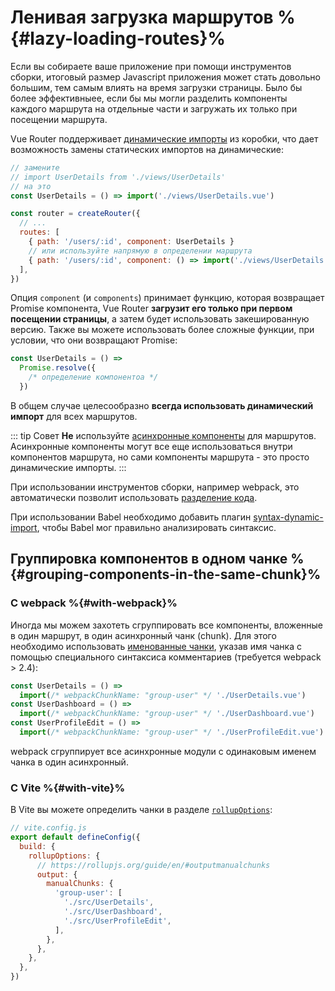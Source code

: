 # Ленивая загрузка маршрутов %{#lazy-loading-routes}%

<VueSchoolLink
  href="https://vueschool.io/lessons/lazy-loading-routes-vue-cli-only"
  title="Узнайте всё о ленивой загрузке маршрутов"
/>

Если вы собираете ваше приложение при помощи инструментов сборки, итоговый размер Javascript приложения может стать довольно большим, тем самым влиять на время загрузки страницы. Было бы более эффективныее, если бы мы могли разделить компоненты каждого маршрута на отдельные части и загружать их только при посещении маршрута.

Vue Router поддерживает [динамические импорты](https://developer.mozilla.org/en-US/docs/Web/JavaScript/Reference/Operators/import) из коробки, что дает возможность замены статических импортов на динамические:

```js
// замените
// import UserDetails from './views/UserDetails'
// на это
const UserDetails = () => import('./views/UserDetails.vue')

const router = createRouter({
  // ...
  routes: [
    { path: '/users/:id', component: UserDetails }
    // или используйте напрямую в определении маршрута
    { path: '/users/:id', component: () => import('./views/UserDetails.vue') },
  ],
})
```

Опция `component` (и `components`) принимает функцию, которая возвращает Promise компонента, Vue Router **загрузит его только при первом посещении страницы**, а затем будет использовать закешированную версию. Также вы можете использовать более сложные функции, при условии, что они возвращают Promise:

```js
const UserDetails = () =>
  Promise.resolve({
    /* определение компонентоа */
  })
```

В общем случае целесообразно **всегда использовать динамический импорт** для всех маршрутов.

::: tip Совет
**Не** используйте [асинхронные компоненты](https://v3.vuejs.org/guide/component-dynamic-async.html#async-components) для маршрутов. Асинхронные компоненты могут все еще использоваться внутри компонентов маршрута, но сами компоненты маршрута - это просто динамические импорты.
:::

При использовании инструментов сборки, например webpack, это автоматически позволит использовать [разделение кода](https://webpack.js.org/guides/code-splitting/).

При использовании Babel необходимо добавить плагин [syntax-dynamic-import](https://babeljs.io/docs/plugins/syntax-dynamic-import/), чтобы Babel мог правильно анализировать синтаксис.

## Группировка компонентов в одном чанке %{#grouping-components-in-the-same-chunk}%

### С webpack %{#with-webpack}%

Иногда мы можем захотеть сгруппировать все компоненты, вложенные в один маршрут, в один асинхронный чанк (chunk). Для этого необходимо использовать [именованные чанки](https://webpack.js.org/guides/code-splitting/#dynamic-imports), указав имя чанка с помощью специального синтаксиса комментариев (требуется webpack > 2.4):

```js
const UserDetails = () =>
  import(/* webpackChunkName: "group-user" */ './UserDetails.vue')
const UserDashboard = () =>
  import(/* webpackChunkName: "group-user" */ './UserDashboard.vue')
const UserProfileEdit = () =>
  import(/* webpackChunkName: "group-user" */ './UserProfileEdit.vue')
```

webpack сгруппирует все асинхронные модули с одинаковым именем чанка в один асинхронный.

### С Vite %{#with-vite}%

В Vite вы можете определить чанки в разделе [`rollupOptions`](https://vitejs.dev/config/#build-rollupoptions):

```js
// vite.config.js
export default defineConfig({
  build: {
    rollupOptions: {
      // https://rollupjs.org/guide/en/#outputmanualchunks
      output: {
        manualChunks: {
          'group-user': [
            './src/UserDetails',
            './src/UserDashboard',
            './src/UserProfileEdit',
          ],
        },
      },
    },
  },
})
```
